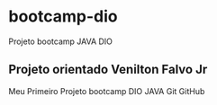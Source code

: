 # bootcamp-dio
Projeto bootcamp JAVA DIO

## Projeto orientado Venilton Falvo Jr


Meu Primeiro Projeto bootcamp DIO JAVA Git GitHub
